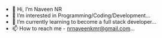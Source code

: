 - 👋 Hi, I’m Naveen NR
- 👀 I’m interested in Programming/Coding/Development...
- 🌱 I’m currently learning to become a full stack developer...
- 📫 How to reach me - nrnaveenkmr@gmail.com...

<!---
nr968/nr968 is a ✨ special ✨ repository because its `README.md` (this file) appears on your GitHub profile.
You can click the Preview link to take a look at your changes.
--->
